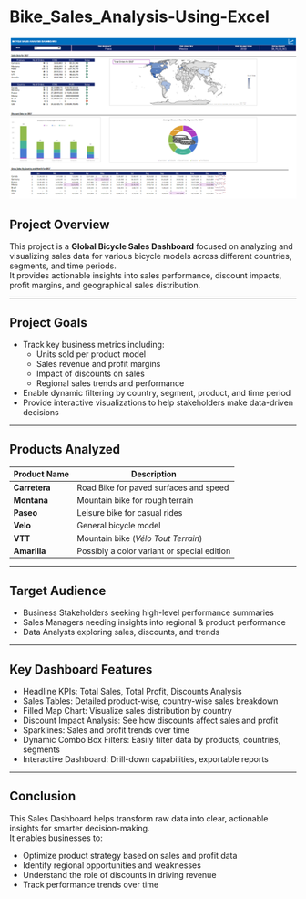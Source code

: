 # Bike_Sales_Analysis-Using-Excel

![alt img](https://github.com/satyambasu/Bicycle_Sales_Analysis-Using-Excel/blob/7b458a8d584aaac0e56d117eab34a1b364ec9486/bicycle_sales%20analysis.png)

## Project Overview  
This project is a **Global Bicycle Sales Dashboard** focused on analyzing and visualizing sales data for various bicycle models across different countries, segments, and time periods.  
It provides actionable insights into sales performance, discount impacts, profit margins, and geographical sales distribution.

---

## Project Goals  
- Track key business metrics including:
  - Units sold per product model  
  - Sales revenue and profit margins  
  - Impact of discounts on sales  
  - Regional sales trends and performance  
- Enable dynamic filtering by country, segment, product, and time period  
- Provide interactive visualizations to help stakeholders make data-driven decisions  

---

## Products Analyzed  
| Product Name | Description |
|-------------|-------------|
| **Carretera** | Road Bike for paved surfaces and speed |
| **Montana**   | Mountain bike for rough terrain |
| **Paseo**     | Leisure bike for casual rides |
| **Velo**      | General bicycle model |
| **VTT**       | Mountain bike (*Vélo Tout Terrain*) |
| **Amarilla**  | Possibly a color variant or special edition |

---

## Target Audience  
- Business Stakeholders seeking high-level performance summaries  
- Sales Managers needing insights into regional & product performance  
- Data Analysts exploring sales, discounts, and trends  

---

## Key Dashboard Features  
- Headline KPIs: Total Sales, Total Profit, Discounts Analysis  
- Sales Tables: Detailed product-wise, country-wise sales breakdown  
- Filled Map Chart: Visualize sales distribution by country  
- Discount Impact Analysis: See how discounts affect sales and profit  
- Sparklines: Sales and profit trends over time  
- Dynamic Combo Box Filters: Easily filter data by products, countries, segments  
- Interactive Dashboard: Drill-down capabilities, exportable reports  

---


## Conclusion  
This Sales Dashboard helps transform raw data into clear, actionable insights for smarter decision-making.  
It enables businesses to:  
- Optimize product strategy based on sales and profit data  
- Identify regional opportunities and weaknesses  
- Understand the role of discounts in driving revenue  
- Track performance trends over time  




